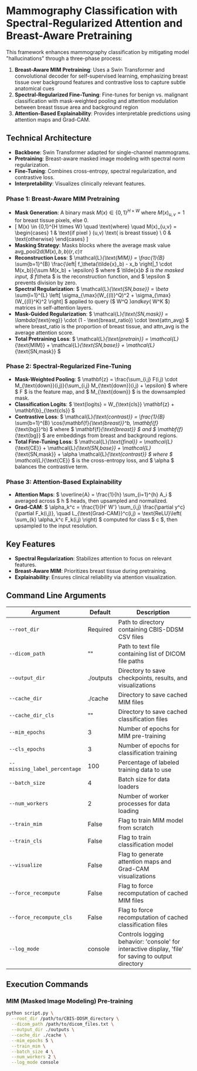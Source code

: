 # Mammography Classification with Spectral-Regularized Attention and Breast-Aware Pretraining

This framework enhances mammography classification by mitigating model "hallucinations" through a three-phase process:

1. **Breast-Aware MIM Pretraining**: Uses a Swin Transformer and convolutional decoder for self-supervised learning, emphasizing breast tissue over background features and contrastive loss to capture subtle anatomical cues
2. **Spectral-Regularized Fine-Tuning**: Fine-tunes for benign vs. malignant classification with mask-weighted pooling and attention modulation between breast tissue area and background region
3. **Attention-Based Explainability**: Provides interpretable predictions using attention maps and Grad-CAM.

## Technical Architecture

- **Backbone**: Swin Transformer adapted for single-channel mammograms.
- **Pretraining**: Breast-aware masked image modeling with spectral norm regularization.
- **Fine-Tuning**: Combines cross-entropy, spectral regularization, and contrastive loss.
- **Interpretability**: Visualizes clinically relevant features.

### Phase 1: Breast-Aware MIM Pretraining

- **Mask Generation**: A binary mask $M(x) \in \{0,1\}^{H \times W}$ where $M(x)_{u,v} = 1$ for breast tissue pixels, else 0.
- \[
M(x) \in \{0,1\}^{H \times W} \quad \text{where} \quad M(x)_{u,v} =
\begin{cases}
1 & \text{if pixel } (u,v) \text{ is breast tissue} \\
0 & \text{otherwise}
\end{cases}
\]
- **Masking Strategy**: Masks blocks where the average mask value $\text{avg_pool2d}(M(x), b, b)(r, c)  \tau$
- **Reconstruction Loss**: 
  $
  \mathcal{L}_{\text{MIM}} = \frac{1}{B} \sum_{b=1}^{B} \frac{\left\| f_\theta(\tilde{x}_b) - x_b \right\|_1 \cdot M(x_b)}{\sum M(x_b) + \epsilon}
  $
  where $ \tilde{x}_b $ is the masked input, $ f_\theta $ is the reconstruction function, and $ \epsilon $ prevents division by zero.
- **Spectral Regularization**: 
  $
  \mathcal{L}_{\text{SN,base}} = \beta \sum_{l=1}^{L} \left[ \sigma_{\max}(W_{(l)}^Q)^2 + \sigma_{\max}(W_{(l)}^K)^2 \right]
  $
  applied to query ($ W^Q $) and key ($ W^K $) matrices in self-attention layers.
- **Mask-Guided Regularization**: 
  $
  \mathcal{L}_{\text{SN,mask}} = \lambda_{\text{reg}} \cdot (1 - \text{breast_ratio}) \cdot \text{attn_avg}
  $
  where $\text{breast_ratio}$ is the proportion of breast tissue, and $\text{attn_avg}$ is the average attention score.
- **Total Pretraining Loss**: 
  $
  \mathcal{L}_{\text{pretrain}} = \mathcal{L}_{\text{MIM}} + \mathcal{L}_{\text{SN,base}} + \mathcal{L}_{\text{SN,mask}}
  $

### Phase 2: Spectral-Regularized Fine-Tuning

- **Mask-Weighted Pooling**: 
  $
  \mathbf{z} = \frac{\sum_{i,j} F(i,j) \cdot M_{\text{down}}(i,j)}{\sum_{i,j} M_{\text{down}}(i,j) + \epsilon}
  $
  where $ F $ is the feature map, and $ M_{\text{down}} $ is the downsampled mask.
- **Classification Logits**: 
  $
  \text{logits} = W_{\text{cls}} \mathbf{z} + \mathbf{b}_{\text{cls}}
  $
- **Contrastive Loss**: 
  $
  \mathcal{L}_{\text{contrast}} = \frac{1}{B} \sum_{b=1}^{B} \cos(\mathbf{f}_{\text{breast}}^b, \mathbf{f}_{\text{bg}}^b)
  $
  where $ \mathbf{f}_{\text{breast}} $ and $ \mathbf{f}_{\text{bg}} $ are embeddings from breast and background regions.
- **Total Fine-Tuning Loss**: 
  $
  \mathcal{L}_{\text{final}} = \mathcal{L}_{\text{CE}} + \mathcal{L}_{\text{SN,base}} + \mathcal{L}_{\text{SN,mask}} + \alpha \mathcal{L}_{\text{contrast}}
  $
  where $ \mathcal{L}_{\text{CE}} $ is the cross-entropy loss, and $ \alpha $ balances the contrastive term.

### Phase 3: Attention-Based Explainability

- **Attention Maps**: 
  $
  \overline{A} = \frac{1}{h} \sum_{i=1}^{h} A_i
  $
  averaged across $ h $ heads, then upsampled and normalized.
- **Grad-CAM**: 
  $
  \alpha_k^c = \frac{1}{H' W'} \sum_{i,j} \frac{\partial y^c}{\partial F_k(i,j)}, \quad L_{\text{Grad-CAM}}^c(i,j) = \text{ReLU}\left( \sum_{k} \alpha_k^c F_k(i,j) \right)
  $
  computed for class $ c $, then upsampled to the input resolution.

## Key Features

- **Spectral Regularization**: Stabilizes attention to focus on relevant features.
- **Breast-Aware MIM**: Prioritizes breast tissue during pretraining.
- **Explainability**: Ensures clinical reliability via attention visualization.

## Command Line Arguments

| Argument | Default | Description |
|----------|---------|-------------|
| `--root_dir` | Required | Path to directory containing CBIS-DDSM CSV files |
| `--dicom_path` | "" | Path to text file containing list of DICOM file paths |
| `--output_dir` | ./outputs | Directory to save checkpoints, results, and visualizations |
| `--cache_dir` | ./cache | Directory to save cached MIM files |
| `--cache_dir_cls` | "" | Directory to save cached classification files |
| `--mim_epochs` | 3 | Number of epochs for MIM pre-training |
| `--cls_epochs` | 3 | Number of epochs for classification training |
| `--missing_label_percentage` | 100 | Percentage of labeled training data to use |
| `--batch_size` | 4 | Batch size for data loaders |
| `--num_workers` | 2 | Number of worker processes for data loading |
| `--train_mim` | False | Flag to train MIM model from scratch |
| `--train_cls` | False | Flag to train classification model |
| `--visualize` | False | Flag to generate attention maps and Grad-CAM visualizations |
| `--force_recompute` | False | Flag to force recomputation of cached MIM files |
| `--force_recompute_cls` | False | Flag to force recomputation of cached classification files |
| `--log_mode` | console | Controls logging behavior: 'console' for interactive display, 'file' for saving to output directory |

## Execution Commands

### MIM (Masked Image Modeling) Pre-training

```bash
python script.py \
  --root_dir /path/to/CBIS-DDSM_directory \
  --dicom_path /path/to/dicom_files.txt \
  --output_dir ./outputs \
  --cache_dir ./cache \
  --mim_epochs 5 \
  --train_mim \
  --batch_size 4 \
  --num_workers 2 \
  --log_mode console
